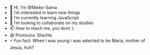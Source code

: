 - 👋 Hi, I’m @Meiko-Sama
- 👀 I’m interested in learn new things
- 🌱 I’m currently learning JavaScript
- 💞️ I’m looking to collaborate on my studies
- 📫 How to reach me, you dont :)
- 😄 Pronouns: She/He
- ⚡ Fun fact: When i was young i was selected to be Maria, mother of Jesus, huh?

<!---
Meiko-Sama/Meiko-Sama is a ✨ special ✨ repository because its `README.md` (this file) appears on your GitHub profile.
You can click the Preview link to take a look at your changes.
--->
